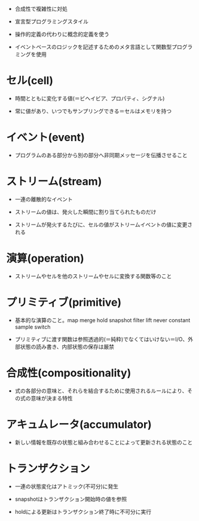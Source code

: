 - 合成性で複雑性に対処

- 宣言型プログラミングスタイル

- 操作的定義の代わりに概念的定義を使う

- イベントベースのロジックを記述するためのメタ言語として関数型プログラミングを使用

# セル(cell)

- 時間とともに変化する値(＝ビヘイビア、プロパティ、シグナル)

- 常に値があり、いつでもサンプリングできる＝セルはメモリを持つ

# イベント(event)

- プログラムのある部分から別の部分へ非同期メッセージを伝播させること

# ストリーム(stream)

- 一連の離散的なイベント

- ストリームの値は、発火した瞬間に割り当てられたものだけ

- ストリームが発火するたびに、セルの値がストリームイベントの値に変更される

# 演算(operation)

- ストリームやセルを他のストリームやセルに変換する関数等のこと

# プリミティブ(primitive)

- 基本的な演算のこと。map merge hold snapshot filter lift never constant sample switch

- プリミティブに渡す関数は参照透過的(＝純粋)でなくてはいけない＝I/O、外部状態の読み書き、内部状態の保存は厳禁

# 合成性(compositionality)

- 式の各部分の意味と、それらを結合するために使用されるルールにより、その式の意味が決まる特性

# アキュムレータ(accumulator)

- 新しい情報を既存の状態と組み合わせることによって更新される状態のこと

# トランザクション

- 一連の状態変化はアトミック(不可分)に発生

- snapshotはトランザクション開始時の値を参照

- holdによる更新はトランザクション終了時に不可分に実行
